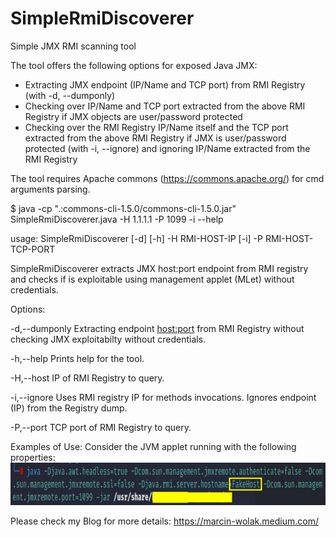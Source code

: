 # SimpleRmiDiscoverer
Simple JMX RMI scanning tool 

The tool offers the following options for exposed Java JMX:
- Extracting JMX endpoint (IP/Name and TCP port) from RMI Registry (with -d, --dumponly)
- Checking over IP/Name and TCP port extracted from the above RMI Registry if JMX objects are user/password protected
- Checking over the RMI Registry IP/Name itself and the TCP port extracted from the above RMI Registry if JMX is user/password protected (with -i, --ignore) and ignoring IP/Name extracted from the RMI Registry

The tool requires Apache commons (https://commons.apache.org/) for cmd arguments parsing.

$ java -cp ".:commons-cli-1.5.0/commons-cli-1.5.0.jar" SimpleRmiDiscoverer.java -H 1.1.1.1 -P 1099 -i --help

usage: SimpleRmiDiscoverer [-d] [-h] -H RMI-HOST-IP [-i] -P RMI-HOST-TCP-PORT

SimpleRmiDiscoverer extracts JMX host:port endpoint from RMI registry and checks if is exploitable using management applet (MLet) without credentials.



Options:

-d,--dumponly                    Extracting endpoint <host:port> from RMI Registry without checking JMX exploitabilty without credentials.
 
-h,--help                        Prints help for the tool.
 
-H,--host <RMI HOST IP >         IP of RMI Registry to query.

-i,--ignore                      Uses RMI registry IP for methods invocations. Ignores endpoint (IP) from the Registry dump.

-P,--port <RMI HOST TCP PORT >   TCP port of RMI Registry to query.
 
Examples of Use:
Consider the JVM applet running with the following properties:
![Screenshot](sshot1.jpg)


Please check my Blog for more details: https://marcin-wolak.medium.com/
